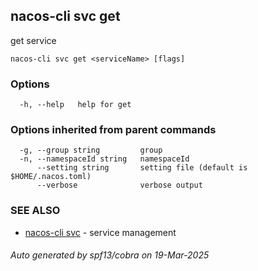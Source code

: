 ## nacos-cli svc get

get service

```
nacos-cli svc get <serviceName> [flags]
```

### Options

```
  -h, --help   help for get
```

### Options inherited from parent commands

```
  -g, --group string         group
  -n, --namespaceId string   namespaceId
      --setting string       setting file (default is $HOME/.nacos.toml)
      --verbose              verbose output
```

### SEE ALSO

* [nacos-cli svc](nacos-cli_svc.md)	 - service management

###### Auto generated by spf13/cobra on 19-Mar-2025
